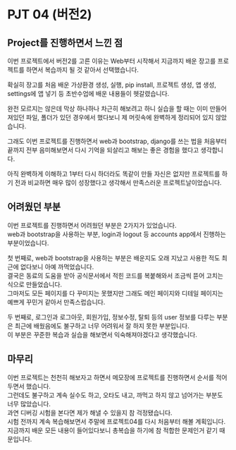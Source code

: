 # PJT 04 (버전2)


## Project를 진행하면서 느낀 점

이번 프로젝트에서 버전2를 고른 이유는 Web부터 시작해서 지금까지 배운 장고를 프로젝트를 하면서 복습까지 될 것 같아서 선택했습니다.

확실히 장고를 처음 배운 가상환경 생성, 실행, pip install, 프로젝트 생성, 앱 생성, settings에 앱 넣기 등 초반수업에 배운 내용들이 헷갈렸습니다.

완전 모르지는 않은데 막상 하나하나 차근히 해보려고 하니 실습을 할 때는 이미 만들어져있던 파일, 폴더가 있던 경우에서 했다보니 제 머릿속에 완벽하게 정리되어 있지 않았습니다.

그래도 이번 프로젝트를 진행하면서 web과 bootstrap, django를 쓰는 법을 처음부터 끝까지 전부 음미해보면서 다시 기억을 되살리고 해보는 좋은 경험을 했다고 생각합니다.

아직 완벽하게 이해하고 1부터 다시 하더라도 똑같이 만들 자신은 없지만 프로젝트를 하기 전과 비교하면 매우 많이 성장했다고 생각해서 만족스러운 프로젝트날이었습니다.


## 어려웠던 부분

이번 프로젝트를 진행하면서 어려웠던 부분은 2가지가 있었습니다.  
web과 bootstrap을 사용하는 부분, login과 logout 등 accounts app에서 진행하는 부분이었습니다.  

첫 번째로, web과 bootstrap을 사용하는 부분은 배운지도 오래 지났고 사용한 적도 최근에 없다보니 아예 까먹었습니다.  
결국은 동료의 도움을 받아 공식문서에서 적힌 코드를 복붙해와서 조금씩 뜯어 고치는 식으로 만들었습니다.  
그마저도 모든 페이지를 다 꾸미지는 못했지만 그래도 메인 페이지와 디테일 페이지는 예쁘게 꾸민거 같아서 만족스럽습니다.   

두 번째로, 로그인과 로그아웃, 회원가입, 정보수정, 탈퇴 등의 user 정보를 다루는 부분은 최근에 배웠음에도 불구하고 너무 어려워서 잘 하지 못한 부분입니다.   
이 부분은 꾸준한 복습과 실습을 해보면서 익숙해져야겠다고 생각했습니다.

## 마무리   
이번 프로젝트는 천천히 해보자고 하면서 메모장에 프로젝트를 진행하면서 순서를 적어두면서 했습니다.  
그런데도 불구하고 계속 실수도 하고, 오타도 내고, 까먹고 하지 않고 넘어가는 부분도 너무 많았습니다.    
과연 디버깅 시험을 본다면 제가 해낼 수 있을지 참 걱정됐습니다.   
시험 전까지 계속 복습해보면서 주말에 프로젝트04를 다시 처음부터 해볼 계획입니다.  
지금까지 배운 모든 내용이 들어있다보니 총복습을 하기에 참 적합한 문제인거 같기 때문입니다.


